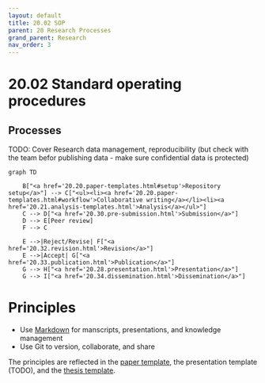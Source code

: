 ```yaml
---
layout: default
title: 20.02 SOP
parent: 20 Research Processes
grand_parent: Research
nav_order: 3
---
```


# 20.02 Standard operating procedures

## Processes

TODO: Cover Research data management, reproducibility (but check with the team befor publishing data - make sure confidential data is protected)

```mermaid
graph TD
    
    B["<a href='20.20.paper-templates.html#setup'>Repository setup</a>"] --> C["<ul><li><a href='20.20.paper-templates.html#workflow'>Collaborative writing</a></li><li><a href='20.21.analysis-templates.html'>Analysis</a></ul>"]
    C --> D["<a href='20.30.pre-submission.html'>Submission</a>"]
    D --> E[Peer review]
    F --> C
    
    E -->|Reject/Revise| F["<a href='20.32.revision.html'>Revision</a>"]
    E -->|Accept| G["<a href='20.33.publication.html'>Publication</a>"]
    G --> H["<a href='20.28.presentation.html'>Presentation</a>"]
    G --> I["<a href='20.34.dissemination.html'>Dissemination</a>"]
```

# Principles

- Use [Markdown](../../10-lab/10_processes/10.07.markdown.html) for manscripts, presentations, and knowledge management
- Use Git to version, collaborate, and share

The principles are reflected in the [paper template](20.20.paper-templates.html), the presentation template (TODO), and the [thesis template](https://github.com/digital-work-lab/thesis-template).

